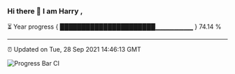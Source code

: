 ### Hi there 👋 I am Harry , 

⏳ Year progress { ██████████████████████▁▁▁▁▁▁▁▁ } 74.14 %

---

⏰ Updated on Tue, 28 Sep 2021 14:46:13 GMT

![Progress Bar CI](https://github.com/duykhang68/duykhang68/workflows/Progress%20Bar%20CI/badge.svg)
